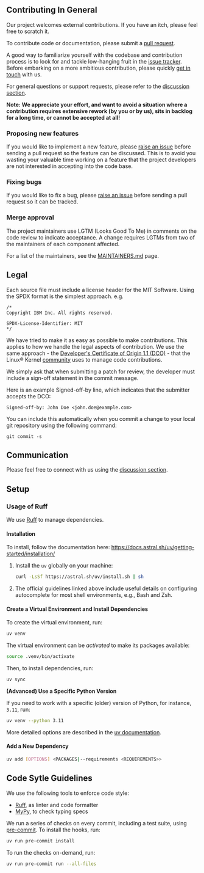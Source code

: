 ## Contributing In General

Our project welcomes external contributions. If you have an itch, please feel
free to scratch it.

To contribute code or documentation, please submit a [pull request](https://github.com/docling-project/docling-sdg/pulls).

A good way to familiarize yourself with the codebase and contribution process is
to look for and tackle low-hanging fruit in the [issue tracker](https://github.com/docling-project/docling-sdg/issues).
Before embarking on a more ambitious contribution, please quickly [get in touch](#communication) with us.

For general questions or support requests, please refer to the [discussion section](https://github.com/docling-project/docling-sdg/discussions).

**Note: We appreciate your effort, and want to avoid a situation where a contribution
requires extensive rework (by you or by us), sits in backlog for a long time, or
cannot be accepted at all!**

### Proposing new features

If you would like to implement a new feature, please [raise an issue](https://github.com/docling-project/docling-sdg/issues)
before sending a pull request so the feature can be discussed. This is to avoid
you wasting your valuable time working on a feature that the project developers
are not interested in accepting into the code base.

### Fixing bugs

If you would like to fix a bug, please [raise an issue](https://github.com/docling-project/docling-sdg/issues) before sending a
pull request so it can be tracked.

### Merge approval

The project maintainers use LGTM (Looks Good To Me) in comments on the code
review to indicate acceptance. A change requires LGTMs from two of the
maintainers of each component affected.

For a list of the maintainers, see the [MAINTAINERS.md](MAINTAINERS.md) page.


## Legal

Each source file must include a license header for the MIT
Software. Using the SPDX format is the simplest approach.
e.g.

```
/*
Copyright IBM Inc. All rights reserved.

SPDX-License-Identifier: MIT
*/
```

We have tried to make it as easy as possible to make contributions. This
applies to how we handle the legal aspects of contribution. We use the
same approach - the [Developer's Certificate of Origin 1.1 (DCO)](https://github.com/hyperledger/fabric/blob/master/docs/source/DCO1.1.txt) - that the Linux® Kernel [community](https://elinux.org/Developer_Certificate_Of_Origin)
uses to manage code contributions.

We simply ask that when submitting a patch for review, the developer
must include a sign-off statement in the commit message.

Here is an example Signed-off-by line, which indicates that the
submitter accepts the DCO:

```
Signed-off-by: John Doe <john.doe@example.com>
```

You can include this automatically when you commit a change to your
local git repository using the following command:

```
git commit -s
```


## Communication

Please feel free to connect with us using the [discussion section](https://github.com/docling-project/docling-sdg/discussions).


## Setup

### Usage of Ruff

We use [Ruff](https://docs.astral.sh/ruff/) to manage dependencies.

#### Installation

To install, follow the documentation here: https://docs.astral.sh/uv/getting-started/installation/

1. Install the `uv` globally on your machine:
    ```bash
    curl -LsSf https://astral.sh/uv/install.sh | sh
    ```

2. The official guidelines linked above include useful details on configuring autocomplete for most shell environments, e.g., Bash and Zsh.


#### Create a Virtual Environment and Install Dependencies

To create the virtual environment, run:

```bash
uv venv
```

The virtual environment can be _activated_ to make its packages available:

```bash
source .venv/bin/activate
```

Then, to install dependencies, run:

```bash
uv sync
```


**(Advanced) Use a Specific Python Version**

If you need to work with a specific (older) version of Python, for instance, `3.11`, run:

```bash
uv venv --python 3.11
```

More detailed options are described in the [uv documentation](https://docs.astral.sh/uv/pip/environments).


#### Add a New Dependency

```bash
uv add [OPTIONS] <PACKAGES|--requirements <REQUIREMENTS>>
```



## Code Sytle Guidelines

We use the following tools to enforce code style:

- [Ruff](https://docs.astral.sh/ruff/), as linter and code formatter
- [MyPy](https://mypy.readthedocs.io), to check typing specs

We run a series of checks on every commit, including a test suite, using [pre-commit](https://pre-commit.com/).
To install the hooks, run:

```bash
uv run pre-commit install
```

To run the checks on-demand, run:

```bash
uv run pre-commit run --all-files
```
